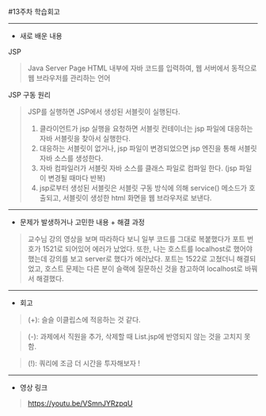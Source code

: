 #13주차 학습회고

------------
+ 새로 배운 내용

 JSP 

> Java Server Page
> HTML 내부에 자바 코드를 입력하여, 웹 서버에서 동적으로 웹 브라우저를 관리하는 언어

JSP 구동 원리

> JSP를 실행하면 JSP에서 생성된 서블릿이 실행된다.
> 1) 클라이언트가 jsp 실행을 요청하면 서블릿 컨테이너는 jsp 파일에 대응하는 자바 서블릿을 찾아서 실행한다.
> 2) 대응하는 서블릿이 없거나, jsp 파일이 변경되었으면 jsp 엔진을 통해 서블릿 자바 소스를 생성한다.
> 3) 자바 컴파일러가 서블릿 자바 소스를 클래스 파일로 컴파일 한다. (jsp 파일이 변경될 때마다 반복)
> 4) jsp로부터 생성된 서블릿은 서블릿 구동 방식에 의해 service() 메소드가 호출되고, 서블릿이 생성한 html 화면을 웹 브라우저로 보낸다.

------------
+ 문제가 발생하거나 고민한 내용 + 해결 과정
> 교수님 강의 영상을 보며 따라하다 보니 일부 코드를 그대로 복붙했다가 포트 번호가 1521로 되어있어 에러가 났었다. 
또한, 나는 호스트를 localhost로 했어야 했는데 강의를 보고 server로 했다가 에러났다.
포트는 1522로 고쳤더니 해결되었고, 호스트 문제는 다른 분이 슬랙에 질문하신 것을 참고하여 localhost로 바꿔서 해결했다.

------------
+ 회고
>
> (+): 슬슬 이클립스에 적응하는 것 같다.

> (-): 과제에서 직원을 추가, 삭제할 때 List.jsp에 반영되지 않는 것을 고치지 못함.

> (!): 쿼리에 조금 더 시간을 투자해보자 ! 

------------
+ 영상 링크
> https://youtu.be/VSmnJYRzpqU






